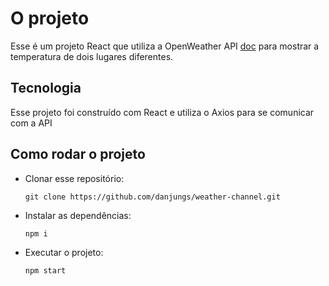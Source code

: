 # O projeto
Esse é um projeto React que utiliza a OpenWeather API [doc](https://openweathermap.org/current) para mostrar a temperatura de dois lugares diferentes. 

## Tecnologia
Esse projeto foi construído com React e utiliza o Axios para se comunicar com a API

## Como rodar o projeto
- Clonar esse repositório:
  ```
  git clone https://github.com/danjungs/weather-channel.git
  ```  
- Instalar as dependências:
  ```
  npm i
  ```  
- Executar o projeto:
  ```
  npm start
  ``` 
